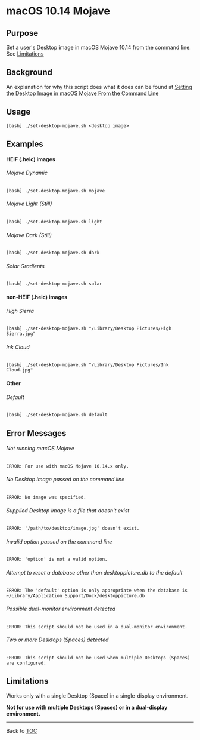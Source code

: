 # macOS 10.14 Mojave

## Purpose
Set a user's Desktop image in macOS Mojave 10.14 from the command line. See [Limitations](#limitations)

## Background
An explanation for why this script does what it does can be found at [Setting the Desktop Image in macOS Mojave From the Command Line](https://www.tech-otaku.com/mac/setting-desktop-image-macos-mojave-from-command-line)

## Usage
`[bash] ./set-desktop-mojave.sh <desktop image>`

## Examples

#### HEIF (.heic) images

###### Mojave Dynamic
`[bash] ./set-desktop-mojave.sh mojave`

###### Mojave Light (Still)
`[bash] ./set-desktop-mojave.sh light`

###### Mojave Dark (Still)
`[bash] ./set-desktop-mojave.sh dark`

###### Solar Gradients
`[bash] ./set-desktop-mojave.sh solar`

#### non-HEIF (.heic) images

###### High Sierra
`[bash] ./set-desktop-mojave.sh "/Library/Desktop Pictures/High Sierra.jpg"`

###### Ink Cloud
`[bash] ./set-desktop-mojave.sh "/Library/Desktop Pictures/Ink Cloud.jpg"`

#### Other

###### Default
`[bash] ./set-desktop-mojave.sh default`

## Error Messages

###### Not running macOS Mojave
`ERROR: For use with macOS Mojave 10.14.x only.`

###### No Desktop image passed on the command line
`ERROR: No image was specified.`

###### Supplied Desktop image is a file that doesn't exist
`ERROR: '/path/to/desktop/image.jpg' doesn't exist.`

###### Invalid option passed on the command line
`ERROR: 'option' is not a valid option.`

###### Attempt to reset a database other than desktoppicture.db to the default
`ERROR: The 'default' option is only appropriate when the database is ~/Library/Application Support/Dock/desktoppicture.db`

###### Possible dual-monitor environment detected
`ERROR: This script should not be used in a dual-monitor environment.`

###### Two or more Desktops (Spaces) detected
`ERROR: This script should not be used when multiple Desktops (Spaces) are configured.`


## Limitations
Works only with a single Desktop (Space) in a single-display environment.

__Not for use with multiple Desktops (Spaces) or in a dual-display environment.__

---

Back to [TOC](README.md#table-of-contents-toc)